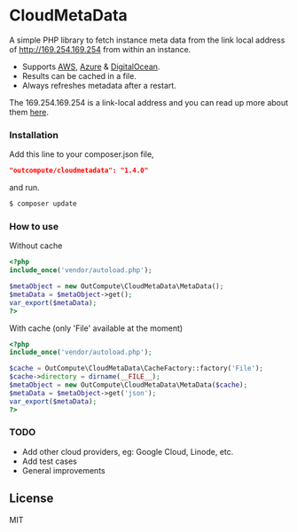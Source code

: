 # CloudMetaData
A simple PHP library to fetch instance meta data from the link local address of http://169.254.169.254 from within an instance.
  - Supports [AWS][awsmetadata], [Azure][azuremetadata] & [DigitalOcean][dometadata].
  - Results can be cached in a file.
  - Always refreshes metadata after a restart.

The 169.254.169.254 is a link-local address and you can read up more about them [here][wikilinklocal].


### Installation
Add this line to your composer.json file,
```json
"outcompute/cloudmetadata": "1.4.0"
```
and run.
```sh
$ composer update
```


### How to use
Without cache
```php
<?php
include_once('vendor/autoload.php');

$metaObject = new OutCompute\CloudMetaData\MetaData();
$metaData = $metaObject->get();
var_export($metaData);
?>
```

With cache (only 'File' available at the moment)
```php
<?php
include_once('vendor/autoload.php');

$cache = OutCompute\CloudMetaData\CacheFactory::factory('File');
$cache->directory = dirname(__FILE__);
$metaObject = new OutCompute\CloudMetaData\MetaData($cache);
$metaData = $metaObject->get('json');
var_export($metaData);
?>
```


### TODO

 - Add other cloud providers, eg: Google Cloud, Linode, etc.
 - Add test cases
 - General improvements


License
----

MIT

   [awsmetadata]: <http://docs.aws.amazon.com/AWSEC2/latest/UserGuide/ec2-instance-metadata.html>
   [azuremetadata]: <https://docs.microsoft.com/en-us/azure/virtual-machines/windows/instance-metadata-service>
   [dometadata]: <https://developers.digitalocean.com/documentation/metadata/>
   [wikilinklocal]: <https://en.wikipedia.org/wiki/Link-local_address>
